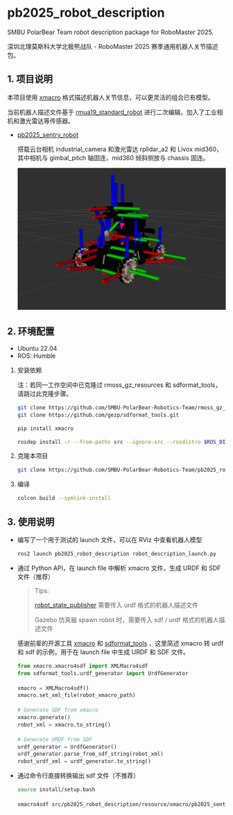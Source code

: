 # pb2025_robot_description

SMBU PolarBear Team robot description package for RoboMaster 2025.

深圳北理莫斯科大学北极熊战队 - RoboMaster 2025 赛季通用机器人关节描述包。

## 1. 项目说明

本项目使用 [xmacro](https://github.com/gezp/xmacro) 格式描述机器人关节信息，可以更灵活的组合已有模型。

当前机器人描述文件基于 [rmua19_standard_robot](https://github.com/robomaster-oss/rmoss_gz_resources/tree/humble/resource/models/rmua19_standard_robot) 进行二次编辑，加入了工业相机和激光雷达等传感器。

- [pb2025_sentry_robot](src/pb2025_robot_description/resource/xmacro/pb2025_sentry_robot.sdf.xmacro)

    搭载云台相机 industrial_camera 和激光雷达 rplidar_a2 和 Livox mid360，其中相机与 gimbal_pitch 轴固连，mid360 倾斜侧放与 chassis 固连。

    ![sentry](https://raw.githubusercontent.com/LihanChen2004/picx-images-hosting/master/sentry_description.1sf3yc69kr.webp)

## 2. 环境配置

- Ubuntu 22.04
- ROS: Humble

1. 安装依赖

    注：若同一工作空间中已克隆过 rmoss_gz_resources 和 sdformat_tools，请跳过此克隆步骤。

    ```bash
    git clone https://github.com/SMBU-PolarBear-Robotics-Team/rmoss_gz_resources.git --depth=1
    git clone https://github.com/gezp/sdformat_tools.git
    ```

    ```bash
    pip install xmacro
    ```

    ```bash
    rosdep install -r --from-paths src --ignore-src --rosdistro $ROS_DISTRO -y
    ```

2. 克隆本项目

    ```bash
    git clone https://github.com/SMBU-PolarBear-Robotics-Team/pb2025_robot_description.git
    ```

3. 编译

    ```bash
    colcon build --symlink-install
    ```

## 3. 使用说明

- 编写了一个用于测试的 launch 文件，可以在 RViz 中查看机器人模型

    ```bash
    ros2 launch pb2025_robot_description robot_description_launch.py
    ```

- 通过 Python API，在 launch file 中解析 xmacro 文件，生成 URDF 和 SDF 文件（推荐）

    > Tips:
    >
    > [robot_state_publisher](https://github.com/ros/robot_state_publisher) 需要传入 urdf 格式的机器人描述文件
    >
    > Gazebo 仿真器 spawn robot 时，需要传入 sdf / urdf 格式的机器人描述文件

    感谢前辈的开源工具 [xmacro](https://github.com/gezp/xmacro) 和 [sdformat_tools](https://github.com/gezp/sdformat_tools) ，这里简述 xmacro 转 urdf 和 sdf 的示例，用于在 launch file 中生成 URDF 和 SDF 文件。

    ```python
    from xmacro.xmacro4sdf import XMLMacro4sdf
    from sdformat_tools.urdf_generator import UrdfGenerator

    xmacro = XMLMacro4sdf()
    xmacro.set_xml_file(robot_xmacro_path)

    # Generate SDF from xmacro
    xmacro.generate()
    robot_xml = xmacro.to_string()

    # Generate URDF from SDF
    urdf_generator = UrdfGenerator()
    urdf_generator.parse_from_sdf_string(robot_xml)
    robot_urdf_xml = urdf_generator.to_string()
    ```

- 通过命令行直接转换输出 sdf 文件（不推荐）

    ```bash
    source install/setup.bash

    xmacro4sdf src/pb2025_robot_description/resource/xmacro/pb2025_sentry_robot.sdf.xmacro > src/pb2025_robot_description/resource/xmacro/pb2025_sentry_robot.sdf
    ```
